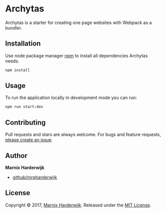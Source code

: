 # Archytas

Archytas is a starter for creating one page websites with Webpack as a bundler.

## Installation

Use node package manager [npm](https://www.npmjs.com) to install all dependencies Archytas needs.

```bash
npm install
```

## Usage

To run the application locally in development mode you can run:

```bash
npm run start:dev
```

## Contributing

Pull requests and stars are always welcome. For bugs and feature requests, [please create an issue](../../issues/new).

## Author

**Marnix Harderwijk**

* [github/mrpharderwijk](https://github.com/mrpharderwijk)

## License

Copyright © 2017, [Marnix Harderwijk](https://github.com/mrpharderwijk).
Released under the [MIT License](LICENSE).